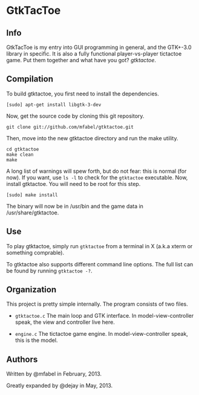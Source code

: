 GtkTacToe
=========


Info
----

GtkTacToe is my entry into GUI programming in general, and the GTK+-3.0 library in specific. It is also a fully functional player-vs-player tictactoe game. Put them together and what have you got? *gtktactoe*.


Compilation
-----------

To build gtktactoe, you first need to install the dependencies.
```
[sudo] apt-get install libgtk-3-dev
```

Now, get the source code by cloning this git repository.
```
git clone git://github.com/mfabel/gtktactoe.git
```

Then, move into the new gtktactoe directory and run the make utility.
```
cd gtktactoe
make clean
make
```

A long list of warnings will spew forth, but do not fear: this is normal (for now). If you want, use `ls -l` to check for the `gtktactoe` executable. Now, install gtktactoe. You will need to be root for this step.
```
[sudo] make install
```

The binary will now be in /usr/bin and the game data in /usr/share/gtktactoe.


Use
---

To play gtktactoe, simply run `gtktactoe` from a terminal in X (a.k.a xterm or something comprable).

To gtktactoe also supports different command line options. The full list can be found by running `gtktactoe -?`.


Organization
------------

This project is pretty simple internally. The program consists of two files.

* `gtktactoe.c`
    The main loop and GTK interface. In model-view-controller speak, the view and controller live here.

* `engine.c`
    The tictactoe game engine. In model-view-controller speak, this is the model.


Authors
-------

Written by @mfabel in February, 2013.

Greatly expanded by @dejay in May, 2013.
